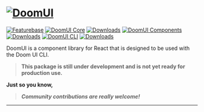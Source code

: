 # [![DoomUI](https://github.com/user-attachments/assets/7b2d72e4-7295-49d8-ada6-af4360a16453)](https://doom-ui.vercel.app)

[![Featurebase](https://img.shields.io/badge/Featurebase-Roadmap-green.svg)](https://doomui.featurebase.app/roadmap)
[![DoomUI Core](https://img.shields.io/npm/v/@doom-ui/core)](https://www.npmjs.com/package/@doom-ui/core)
[![Downloads](https://img.shields.io/npm/dt/@doom-ui/core)](https://www.npmjs.com/package/@doom-ui/core)
[![DoomUI Components](https://img.shields.io/npm/v/@doom-ui/components)](https://www.npmjs.com/package/@doom-ui/components)
[![Downloads](https://img.shields.io/npm/dt/@doom-ui/components)](https://www.npmjs.com/package/@doom-ui/components)
[![DoomUI CLI](https://img.shields.io/npm/v/@doom-ui/cli)](https://www.npmjs.com/package/@doom-ui/cli)
[![Downloads](https://img.shields.io/npm/dt/@doom-ui/cli)](https://www.npmjs.com/package/@doom-ui/cli)

DoomUI is a component library for React that is designed to be used with the Doom UI CLI.

> **This package is still under development and is not yet ready for production use.**

**Just so you know,**

> ***Community contributions are really welcome!***
---
